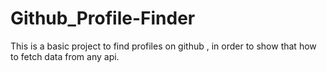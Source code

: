# Github_Profile-Finder
This is a basic project to find profiles on github , in order to show that how to fetch data from any api.
